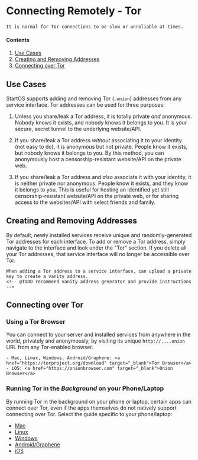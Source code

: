 # Connecting Remotely - Tor

```admonish warning
It is normal for Tor connections to be slow or unreliable at times.
```

#### Contents

1. [Use Cases](#use-cases)
1. [Creating and Removing Addresses](#creating-and-removing-addresses)
1. [Connecting over Tor](#connecting-over-tor)

## Use Cases

StartOS supports adding and removing Tor (`.onion`) addresses from any service interface. Tor addresses can be used for three purposes:

1. Unless you share/leak a Tor address, it is totally private _and_ anonymous. Nobody knows it exists, and nobody knows it belongs to you. It is your secure, secret tunnel to the underlying website/API.

1. If you share/leak a Tor address _without_ associating it to your identity (not easy to do), it is anonymous but not private. People know it exists, but nobody knows it belongs to you. By this method, you can anonymously host a censorship-resistant website/API on the private web.

1. If you share/leak a Tor address and _also_ associate it with your identity, it is neither private nor anonymous. People know it exists, and they know it belongs to you. This is useful for hosting an identified yet still censorship-resistant website/API on the private web, or for sharing access to the websites/API with select friends and family.

## Creating and Removing Addresses

By default, newly installed services receive unique and randomly-generated Tor addresses for each interface. To add or remove a Tor address, simply navigate to the interface and look under the "Tor" section. If you delete all your Tor addresses, that service interface will no longer be accessible over Tor.

```admonish tip title="Vanity Addresses"
When adding a Tor address to a service interface, can upload a private key to create a vanity address.
<!-- @TODO recommend vanity address generator and provide instructions -->
```

## Connecting over Tor

### Using a Tor Browser

You can connect to your server and installed services from anywhere in the world, privately and anonymously, by visiting its unique `http://....onion` URL from any Tor-enabled browser.

```admonish info title="Recommended Browsers"
- Mac, Linux, Windows, Android/Graphene: <a href="https://torproject.org/download" target="_blank">Tor Browser</a>
- iOS: <a href="https://onionbrowser.com" target="_blank">Onion Browser</a>
```

### Running Tor in the _Background_ on your Phone/Laptop

By running Tor in the background on your phone or laptop, certain apps can connect over Tor, even if the apps themselves do not natively support connecting over Tor. Select the guide specific to your phone/laptop:

- [Mac](../../device-guides/mac/tor.md)
- [Linux](../../device-guides/linux/tor.md)
- [Windows](../../device-guides/windows/tor.md)
- [Android/Graphene](../../device-guides/android/tor.md)
- [iOS](../../device-guides/ios/tor.md)
